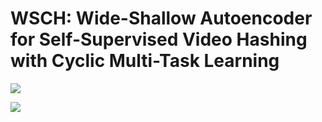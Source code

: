 # WSCH: Wide-Shallow Autoencoder for Self-Supervised Video Hashing with Cyclic Multi-Task Learning

![](figures/model.png)

![](figures/train.png)
